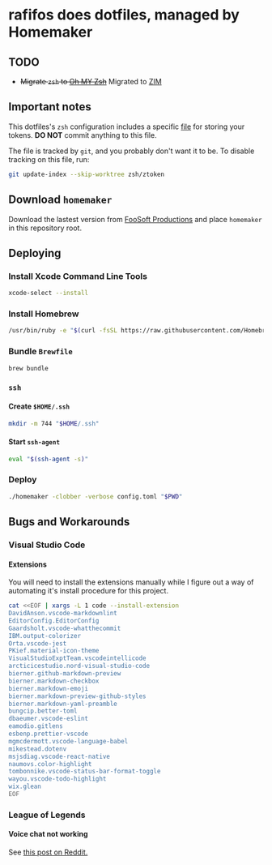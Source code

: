 # rafifos does dotfiles, managed by Homemaker

## TODO

- ~~Migrate `zsh` to [Oh MY Zsh](https://github.com/robbyrussell/oh-my-zsh)~~ Migrated to [ZIM](https://github.com/zimfw/zimfw)

## Important notes

This dotfiles's `zsh` configuration includes a specific [file](zsh/ztoken) for storing your tokens. **DO NOT** commit anything to this file.

The file is tracked by `git`, and you probably don't want it to be. To disable tracking on this file, run:

```sh
git update-index --skip-worktree zsh/ztoken
```

## Download `homemaker`

Download the lastest version from [FooSoft Productions](https://foosoft.net/projects/homemaker/dl/homemaker_darwin_amd64.tar.gz) and place `homemaker` in this repository root.

## Deploying

### Install Xcode Command Line Tools

```sh
xcode-select --install
```

### Install Homebrew

```sh
/usr/bin/ruby -e "$(curl -fsSL https://raw.githubusercontent.com/Homebrew/install/master/install)"
```

### Bundle `Brewfile`

```sh
brew bundle
```

### `ssh`

#### Create `$HOME/.ssh`

```sh
mkdir -m 744 "$HOME/.ssh"
```

#### Start `ssh-agent`

```sh
eval "$(ssh-agent -s)"
```

### Deploy

```sh
./homemaker -clobber -verbose config.toml "$PWD"
```

## Bugs and Workarounds

### Visual Studio Code

#### Extensions

You will need to install the extensions manually while I figure out a way of automating it's install procedure for this project.

```sh
cat <<EOF | xargs -L 1 code --install-extension
DavidAnson.vscode-markdownlint
EditorConfig.EditorConfig
Gaardsholt.vscode-whatthecommit
IBM.output-colorizer
Orta.vscode-jest
PKief.material-icon-theme
VisualStudioExptTeam.vscodeintellicode
arcticicestudio.nord-visual-studio-code
bierner.github-markdown-preview
bierner.markdown-checkbox
bierner.markdown-emoji
bierner.markdown-preview-github-styles
bierner.markdown-yaml-preamble
bungcip.better-toml
dbaeumer.vscode-eslint
eamodio.gitlens
esbenp.prettier-vscode
mgmcdermott.vscode-language-babel
mikestead.dotenv
msjsdiag.vscode-react-native
naumovs.color-highlight
tombonnike.vscode-status-bar-format-toggle
wayou.vscode-todo-highlight
wix.glean
EOF
```

### League of Legends

#### Voice chat not working

See [this post on Reddit.](https://www.reddit.com/r/leagueoflegends/comments/ay9o4s/how_to_fix_voice_chat_in_macos_mojave/)
